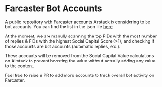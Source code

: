 # Farcaster Bot Accounts
A public repository with Farcaster accounts Airstack is considering to be bot accounts. You can find the list in the json file [here](https://github.com/Airstack-xyz/farcaster-bots/blob/main/farcaster-bots.json).

At the moment, we are manully scanning the top FIDs with the most number of replies & FIDs with the highest Social Capital Score (>1), and checking if those accounts are bot accounts (automatic replies, etc.).

These accounts will be removed from the Social Capital Value calculations on Airstack to prevent boosting the value without actually adding any value to the content.

Feel free to raise a PR to add more accounts to track overall bot activity on Farcaster.
